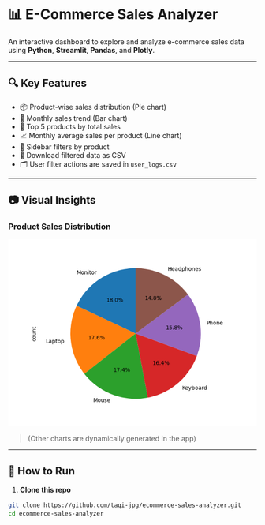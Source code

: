 # 📊 E-Commerce Sales Analyzer

An interactive dashboard to explore and analyze e-commerce sales data using **Python**, **Streamlit**, **Pandas**, and **Plotly**.

---

## 🔍 Key Features

- 📦 Product-wise sales distribution (Pie chart)
- 📅 Monthly sales trend (Bar chart)
- 🧠 Top 5 products by total sales
- 📈 Monthly average sales per product (Line chart)
- 🔎 Sidebar filters by product
- 🧾 Download filtered data as CSV
- 🗂️ User filter actions are saved in `user_logs.csv`

---

## 📷 Visual Insights

### Product Sales Distribution
![Product Sales](assets/product_sales.png)

> (Other charts are dynamically generated in the app)

---

## 🚀 How to Run

1. **Clone this repo**

```bash
git clone https://github.com/taqi-jpg/ecommerce-sales-analyzer.git
cd ecommerce-sales-analyzer
